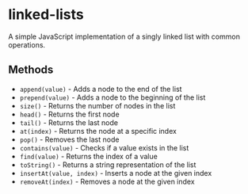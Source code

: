 # linked-lists

A simple JavaScript implementation of a singly linked list with common operations.

## Methods

- `append(value)` - Adds a node to the end of the list  
- `prepend(value)` - Adds a node to the beginning of the list  
- `size()` - Returns the number of nodes in the list  
- `head()` - Returns the first node  
- `tail()` - Returns the last node  
- `at(index)` - Returns the node at a specific index  
- `pop()` - Removes the last node  
- `contains(value)` - Checks if a value exists in the list  
- `find(value)` - Returns the index of a value  
- `toString()` - Returns a string representation of the list  
- `insertAt(value, index)` - Inserts a node at the given index  
- `removeAt(index)` - Removes a node at the given index 